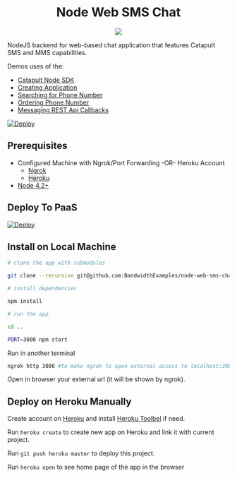<div align="center">

# Node Web SMS Chat

<a href="http://dev.bandwidth.com"><img src="https://s3.amazonaws.com/bwdemos/BW-VMP.png"/></a>
</div>

NodeJS backend for web-based chat application that features Catapult SMS and MMS capabilities.

Demos uses of the:
* [Catapult Node SDK](https://github.com/bandwidthcom/node-bandwidth)
* [Creating Application](http://ap.bandwidth.com/docs/rest-api/applications/?utm_medium=social&utm_source=github&utm_campaign=dtolb&utm_content=_)
* [Searching for Phone Number](http://ap.bandwidth.com/docs/rest-api/available-numbers/#resourceGETv1availableNumberslocal/?utm_medium=social&utm_source=github&utm_campaign=dtolb&utm_content=_)
* [Ordering Phone Number](http://ap.bandwidth.com/docs/rest-api/phonenumbers/#resourcePOSTv1usersuserIdphoneNumbers/?utm_medium=social&utm_source=github&utm_campaign=dtolb&utm_content=_)
* [Messaging REST Api Callbacks](http://ap.bandwidth.com/docs/callback-events/text-messages-sms/?utm_medium=social&utm_source=github&utm_campaign=dtolb&utm_content=_)

[![Deploy](https://www.herokucdn.com/deploy/button.svg)](https://heroku.com/deploy)

## Prerequisites
- Configured Machine with Ngrok/Port Forwarding -OR- Heroku Account
  - [Ngrok](https://ngrok.com/)
  - [Heroku](https://www.heroku.com/)
- [Node 4.2+](https://nodejs.org/en/download/releases/)

## Deploy To PaaS

[![Deploy](https://www.herokucdn.com/deploy/button.svg)](https://heroku.com/deploy)


## Install on Local Machine

```bash
# clone the app with submodules

git clone --recursive git@github.com:BandwidthExamples/node-web-sms-chat.git

# install dependencies

npm install

# run the app

cd ..

PORT=3000 npm start 

```

Run in another terminal

```bash
ngrok http 3000 #to make ngrok to open external access to localhost:3000 
```

Open in browser your external url (it will be shown by ngrok).

## Deploy on Heroku Manually

Create account on [Heroku](https://www.heroku.com/) and install [Heroku Toolbel](https://devcenter.heroku.com/articles/getting-started-with-nodejs#set-up) if need.

Run `heroku create` to create new app on Heroku and link it with current project.

Run `git push heroku master` to deploy this project.

Run `heroku open` to see home page of the app in the browser
